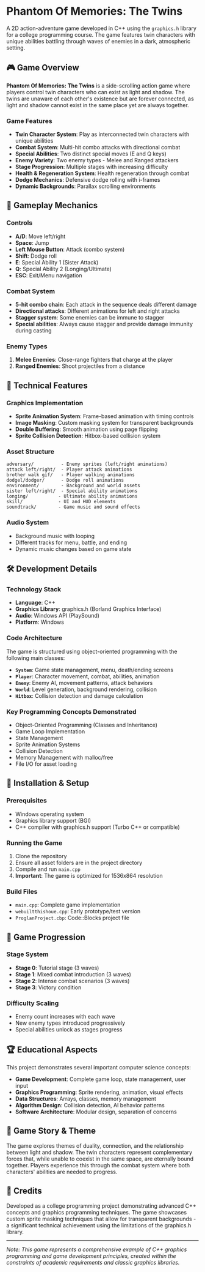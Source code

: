 # Phantom Of Memories: The Twins

A 2D action-adventure game developed in C++ using the `graphics.h` library for a college programming course. The game features twin characters with unique abilities battling through waves of enemies in a dark, atmospheric setting.

## 🎮 Game Overview

**Phantom Of Memories: The Twins** is a side-scrolling action game where players control twin characters who can exist as light and shadow. The twins are unaware of each other's existence but are forever connected, as light and shadow cannot exist in the same place yet are always together.

### Game Features
- **Twin Character System**: Play as interconnected twin characters with unique abilities
- **Combat System**: Multi-hit combo attacks with directional combat
- **Special Abilities**: Two distinct special moves (E and Q keys)
- **Enemy Variety**: Two enemy types - Melee and Ranged attackers
- **Stage Progression**: Multiple stages with increasing difficulty
- **Health & Regeneration System**: Health regeneration through combat
- **Dodge Mechanics**: Defensive dodge rolling with i-frames
- **Dynamic Backgrounds**: Parallax scrolling environments

## 🎯 Gameplay Mechanics

### Controls
- **A/D**: Move left/right
- **Space**: Jump
- **Left Mouse Button**: Attack (combo system)
- **Shift**: Dodge roll
- **E**: Special Ability 1 (Sister Attack)
- **Q**: Special Ability 2 (Longing/Ultimate)
- **ESC**: Exit/Menu navigation

### Combat System
- **5-hit combo chain**: Each attack in the sequence deals different damage
- **Directional attacks**: Different animations for left and right attacks
- **Stagger system**: Some enemies can be immune to stagger
- **Special abilities**: Always cause stagger and provide damage immunity during casting

### Enemy Types
1. **Melee Enemies**: Close-range fighters that charge at the player
2. **Ranged Enemies**: Shoot projectiles from a distance

## 🎨 Technical Features

### Graphics Implementation
- **Sprite Animation System**: Frame-based animation with timing controls
- **Image Masking**: Custom masking system for transparent backgrounds
- **Double Buffering**: Smooth animation using page flipping
- **Sprite Collision Detection**: Hitbox-based collision system

### Asset Structure
```
adversary/          - Enemy sprites (left/right animations)
attack left/right/  - Player attack animations
brother walk gif/   - Player walking animations  
dodgel/dodger/      - Dodge roll animations
environment/        - Background and world assets
sister left/right/  - Special ability animations
longing/           - Ultimate ability animations
skill/             - UI and HUD elements
soundtrack/        - Game music and sound effects
```

### Audio System
- Background music with looping
- Different tracks for menu, battle, and ending
- Dynamic music changes based on game state

## 🛠️ Development Details

### Technology Stack
- **Language**: C++
- **Graphics Library**: graphics.h (Borland Graphics Interface)
- **Audio**: Windows API (PlaySound)
- **Platform**: Windows

### Code Architecture
The game is structured using object-oriented programming with the following main classes:

- **`System`**: Game state management, menu, death/ending screens
- **`Player`**: Character movement, combat, abilities, animation
- **`Enemy`**: Enemy AI, movement patterns, attack behaviors
- **`World`**: Level generation, background rendering, collision
- **`Hitbox`**: Collision detection and damage calculation

### Key Programming Concepts Demonstrated
- Object-Oriented Programming (Classes and Inheritance)
- Game Loop Implementation
- State Management
- Sprite Animation Systems
- Collision Detection
- Memory Management with malloc/free
- File I/O for asset loading

## 🚀 Installation & Setup

### Prerequisites
- Windows operating system
- Graphics library support (BGI)
- C++ compiler with graphics.h support (Turbo C++ or compatible)

### Running the Game
1. Clone the repository
2. Ensure all asset folders are in the project directory
3. Compile and run `main.cpp`
4. **Important**: The game is optimized for 1536x864 resolution

### Build Files
- `main.cpp`: Complete game implementation
- `webuiltthishoue.cpp`: Early prototype/test version
- `ProglanProject.cbp`: Code::Blocks project file

## 🎵 Game Progression

### Stage System
- **Stage 0**: Tutorial stage (3 waves)
- **Stage 1**: Mixed combat introduction (3 waves)
- **Stage 2**: Intense combat scenarios (3 waves)
- **Stage 3**: Victory condition

### Difficulty Scaling
- Enemy count increases with each wave
- New enemy types introduced progressively
- Special abilities unlock as stages progress

## 🏆 Educational Aspects

This project demonstrates several important computer science concepts:
- **Game Development**: Complete game loop, state management, user input
- **Graphics Programming**: Sprite rendering, animation, visual effects
- **Data Structures**: Arrays, classes, memory management
- **Algorithm Design**: Collision detection, AI behavior patterns
- **Software Architecture**: Modular design, separation of concerns

## 🎯 Game Story & Theme

The game explores themes of duality, connection, and the relationship between light and shadow. The twin characters represent complementary forces that, while unable to coexist in the same space, are eternally bound together. Players experience this through the combat system where both characters' abilities are needed to progress.

## 📝 Credits

Developed as a college programming project demonstrating advanced C++ concepts and graphics programming techniques. The game showcases custom sprite masking techniques that allow for transparent backgrounds - a significant technical achievement using the limitations of the graphics.h library.

---

*Note: This game represents a comprehensive example of C++ graphics programming and game development principles, created within the constraints of academic requirements and classic graphics libraries.*